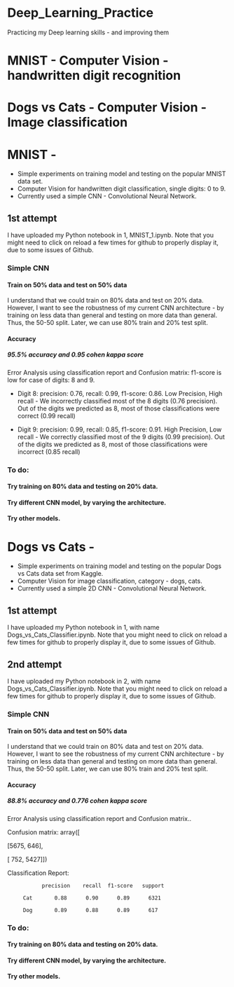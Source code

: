 # Deep_Learning_Practice
Practicing my Deep learning skills - and improving them

# MNIST - Computer Vision - handwritten digit recognition

# Dogs vs Cats - Computer Vision - Image classification

# MNIST -
- Simple experiments on training model and testing on the popular MNIST data set. 
- Computer Vision for handwritten digit classification, single digits: 0 to 9.
- Currently used a simple CNN - Convolutional Neural Network.

## 1st attempt
I have uploaded my Python notebook in 1, MNIST_1.ipynb. Note that you might need to click on reload a few times for github to properly display it, due to some issues of Github.
### Simple CNN
#### Train on 50% data and test on 50% data
I understand that we could train on 80% data and test on 20% data. However, I want to see the robustness of my current CNN architecture - by training on less data than general and testing on more data than general. Thus, the 50-50 split. Later, we can use 80% train and 20% test split.
#### Accuracy 
##### 95.5% accuracy and 0.95 cohen kappa score
Error Analysis using classification report and Confusion matrix: f1-score is low for case of digits: 8 and 9.

- Digit 8: precision: 0.76, recall: 0.99, f1-score: 0.86. Low Precision, High recall - We incorrectly classified most of the 8 digits (0.76 precision). Out of the digits we predicted as 8, most of those classifications were correct (0.99 recall)

- Digit 9: precision: 0.99, recall: 0.85, f1-score: 0.91. High Precision, Low recall - We correctly classified most of the 9 digits (0.99 precision). Out of the digits we predicted as 8, most of those classifications were incorrect (0.85 recall) 

### To do:

#### Try training on 80% data and testing on 20% data.
#### Try different CNN model, by varying the architecture.
#### Try other models.


# Dogs vs Cats -
- Simple experiments on training model and testing on the popular Dogs vs Cats data set from Kaggle. 
- Computer Vision for image classification, category - dogs, cats.
- Currently used a simple 2D CNN - Convolutional Neural Network.

## 1st attempt
I have uploaded my Python notebook in 1, with name Dogs_vs_Cats_Classifier.ipynb. Note that you might need to click on reload a few times for github to properly display it, due to some issues of Github.
## 2nd attempt
I have uploaded my Python notebook in 2, with name Dogs_vs_Cats_Classifier.ipynb. Note that you might need to click on reload a few times for github to properly display it, due to some issues of Github.

### Simple CNN
#### Train on 50% data and test on 50% data
I understand that we could train on 80% data and test on 20% data. However, I want to see the robustness of my current CNN architecture - by training on less data than general and testing on more data than general. Thus, the 50-50 split. Later, we can use 80% train and 20% test split.
#### Accuracy 
##### 88.8% accuracy and 0.776 cohen kappa score
Error Analysis using classification report and Confusion matrix..

Confusion matrix:
array([

[5675,  646],
       
[ 752, 5427]])

Classification Report:
               
               precision    recall  f1-score   support

         Cat       0.88      0.90      0.89      6321
         
         Dog       0.89      0.88      0.89      617
### To do:

#### Try training on 80% data and testing on 20% data.
#### Try different CNN model, by varying the architecture.
#### Try other models.
